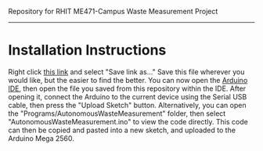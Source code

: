 Repository for RHIT ME471-Campus Waste Measurement Project

-----------------------------------------------------------------------------------------------------------------------------------

# Installation Instructions

Right click [this link](https://raw.githubusercontent.com/rhit-adamsj/ME471-Waste-Measurement/refs/heads/main/Programs/AutonomousWasteMeasurement/AutonomousWasteMeasurement.ino) and select "Save link as..." Save this file wherever you would like, but the easier to find the better. You can now open the [Arduino IDE](https://www.arduino.cc/en/software/), then open the file you saved from this repository within the IDE. After opening it, connect the Arduino to the current device using the Serial USB cable, then press the "Upload Sketch" button. Alternatively, you can open the "Programs/AutonomousWasteMeasurement" folder, then select "AutonomousWasteMeasurement.ino" to view the code directly. This code can then be copied and pasted into a new sketch, and uploaded to the Arduino Mega 2560.
